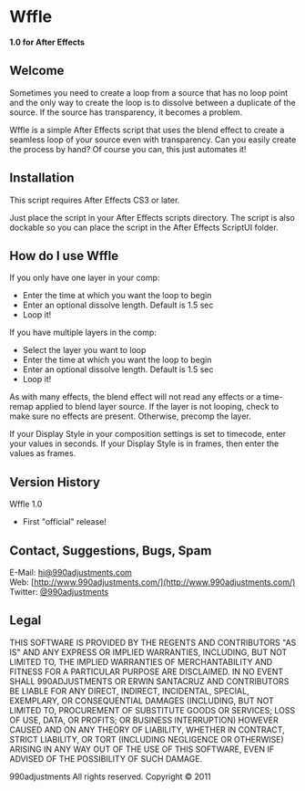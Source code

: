 Wffle
======
**1.0 for After Effects**

Welcome
-------

Sometimes you need to create a loop from a source that has no loop
point and the only way to create the loop is to dissolve between a
duplicate of the source. If the source has transparency, it becomes
a problem.

Wffle is a simple After Effects script that uses the blend effect to create a
seamless loop of your source even with transparency. Can you easily
create the process by hand? Of course you can, this just automates it!

Installation
------------

This script requires After Effects CS3 or later.

Just place the script in your After Effects scripts directory.
The script is also dockable so you can place the script in
the After Effects ScriptUI folder.

How do I use Wffle
-------------------

If you only have one layer in your comp:

 * Enter the time at which you want the loop to begin
 * Enter an optional dissolve length. Default is 1.5 sec
 * Loop it!

If you have multiple layers in the comp:

 * Select the layer you want to loop
 * Enter the time at which you want the loop to begin
 * Enter an optional dissolve length. Default is 1.5 sec
 * Loop it!


As with many effects, the blend effect will not read any effects or a time-remap
applied to blend layer source. If the layer is not looping, check to make sure no
effects are present. Otherwise, precomp the layer.

If your Display Style in your composition settings is set to timecode, enter your
values in seconds. If your Display Style is in frames, then enter the values as frames.

Version History
---------------

Wffle 1.0

 * First "official" release!

Contact, Suggestions, Bugs, Spam
--------------------------------

E-Mail: hi@990adjustments.com  
Web: [http://www.990adjustments.com/](http://www.990adjustments.com/)  
Twitter: [@990adjustments](http://www.twitter.com/990adjustments/)

Legal
-----

THIS SOFTWARE IS PROVIDED BY THE REGENTS AND CONTRIBUTORS "AS IS" AND ANY
EXPRESS OR IMPLIED WARRANTIES, INCLUDING, BUT NOT LIMITED TO, THE IMPLIED
WARRANTIES OF MERCHANTABILITY AND FITNESS FOR A PARTICULAR PURPOSE ARE
DISCLAIMED. IN NO EVENT SHALL 990ADJUSTMENTS OR ERWIN SANTACRUZ AND CONTRIBUTORS
BE LIABLE FOR ANY DIRECT, INDIRECT, INCIDENTAL, SPECIAL, EXEMPLARY, OR CONSEQUENTIAL
DAMAGES (INCLUDING, BUT NOT LIMITED TO, PROCUREMENT OF SUBSTITUTE GOODS OR SERVICES;
LOSS OF USE, DATA, OR PROFITS; OR BUSINESS INTERRUPTION) HOWEVER CAUSED AND
ON ANY THEORY OF LIABILITY, WHETHER IN CONTRACT, STRICT LIABILITY, OR TORT
(INCLUDING NEGLIGENCE OR OTHERWISE) ARISING IN ANY WAY OUT OF THE USE OF THIS
SOFTWARE, EVEN IF ADVISED OF THE POSSIBILITY OF SUCH DAMAGE.

990adjustments All rights reserved. Copyright © 2011
